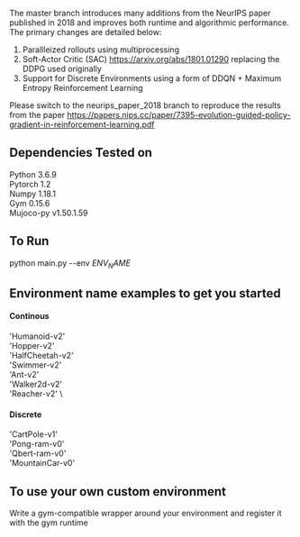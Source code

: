 
The master branch introduces many additions from the NeurIPS paper published in 2018 and improves both runtime and algorithmic performance. The primary changes are detailed below:
1. Parallleized rollouts using multiprocessing
2. Soft-Actor Critic (SAC) https://arxiv.org/abs/1801.01290 replacing the DDPG used originally
3. Support for Discrete Environments using a form of DDQN + Maximum Entropy Reinforcement Learning

Please switch to the neurips_paper_2018 branch to reproduce the results from the paper https://papers.nips.cc/paper/7395-evolution-guided-policy-gradient-in-reinforcement-learning.pdf


## Dependencies Tested on ##
Python 3.6.9 \
Pytorch 1.2 \
Numpy 1.18.1 \
Gym 0.15.6 \
Mujoco-py v1.50.1.59

## To Run ##
python main.py --env $ENV_NAME$ 

## Environment name examples to get you started ##

#### Continous ###
'Humanoid-v2' \
'Hopper-v2' \
'HalfCheetah-v2' \
'Swimmer-v2' \
'Ant-v2' \
'Walker2d-v2' \
'Reacher-v2' \

#### Discrete ####
'CartPole-v1' \
'Pong-ram-v0' \
'Qbert-ram-v0' \
'MountainCar-v0' 

## To use your own custom environment ##

Write a gym-compatible wrapper around your environment and register it with the gym runtime  